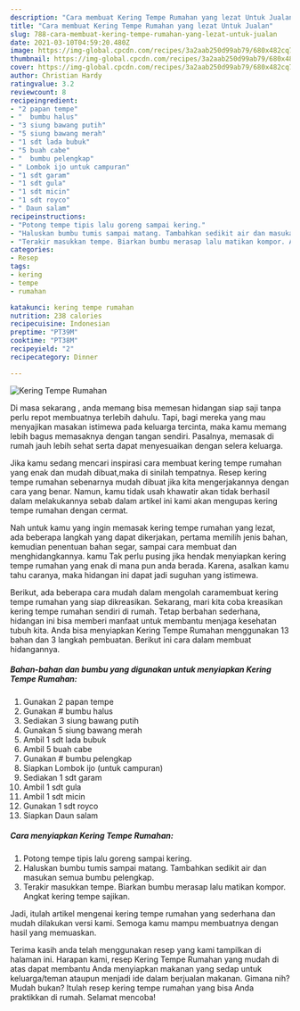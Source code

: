 ```yaml
---
description: "Cara membuat Kering Tempe Rumahan yang lezat Untuk Jualan"
title: "Cara membuat Kering Tempe Rumahan yang lezat Untuk Jualan"
slug: 788-cara-membuat-kering-tempe-rumahan-yang-lezat-untuk-jualan
date: 2021-03-10T04:59:20.480Z
image: https://img-global.cpcdn.com/recipes/3a2aab250d99ab79/680x482cq70/kering-tempe-rumahan-foto-resep-utama.jpg
thumbnail: https://img-global.cpcdn.com/recipes/3a2aab250d99ab79/680x482cq70/kering-tempe-rumahan-foto-resep-utama.jpg
cover: https://img-global.cpcdn.com/recipes/3a2aab250d99ab79/680x482cq70/kering-tempe-rumahan-foto-resep-utama.jpg
author: Christian Hardy
ratingvalue: 3.2
reviewcount: 8
recipeingredient:
- "2 papan tempe"
- "  bumbu halus"
- "3 siung bawang putih"
- "5 siung bawang merah"
- "1 sdt lada bubuk"
- "5 buah cabe"
- "  bumbu pelengkap"
- " Lombok ijo untuk campuran"
- "1 sdt garam"
- "1 sdt gula"
- "1 sdt micin"
- "1 sdt royco"
- " Daun salam"
recipeinstructions:
- "Potong tempe tipis lalu goreng sampai kering."
- "Haluskan bumbu tumis sampai matang. Tambahkan sedikit air dan masukan semua bumbu pelengkap."
- "Terakir masukkan tempe. Biarkan bumbu merasap lalu matikan kompor. Angkat kering tempe sajikan."
categories:
- Resep
tags:
- kering
- tempe
- rumahan

katakunci: kering tempe rumahan 
nutrition: 238 calories
recipecuisine: Indonesian
preptime: "PT39M"
cooktime: "PT38M"
recipeyield: "2"
recipecategory: Dinner

---
```



![Kering Tempe Rumahan](https://img-global.cpcdn.com/recipes/3a2aab250d99ab79/680x482cq70/kering-tempe-rumahan-foto-resep-utama.jpg)

Di masa  sekarang , anda memang bisa memesan hidangan siap saji tanpa perlu repot membuatnya terlebih dahulu. Tapi, bagi mereka yang mau menyajikan masakan istimewa pada keluarga tercinta, maka kamu memang lebih bagus memasaknya dengan tangan sendiri. Pasalnya, memasak di rumah jauh lebih sehat serta dapat menyesuaikan dengan selera keluarga.

Jika kamu sedang mencari inspirasi cara membuat kering tempe rumahan yang enak dan mudah dibuat,maka di sinilah tempatnya. Resep kering tempe rumahan  sebenarnya mudah dibuat jika kita mengerjakannya dengan cara yang benar. Namun, kamu tidak usah khawatir akan tidak berhasil dalam melakukannya 
sebab dalam artikel ini kami akan mengupas kering tempe rumahan dengan cermat.  



Nah untuk kamu yang ingin memasak kering tempe rumahan yang lezat, ada beberapa langkah yang dapat dikerjakan, pertama memilih jenis bahan, kemudian penentuan bahan segar, sampai cara membuat dan menghidangkannya. kamu Tak perlu pusing jika hendak menyiapkan kering tempe rumahan yang enak di mana pun anda berada. Karena, asalkan kamu  tahu caranya, maka hidangan ini dapat jadi suguhan yang istimewa.

Berikut, ada beberapa cara mudah dalam mengolah caramembuat kering tempe rumahan yang siap dikreasikan. Sekarang, mari kita coba kreasikan kering tempe rumahan sendiri di rumah. Tetap berbahan sederhana, hidangan ini bisa memberi manfaat untuk membantu menjaga kesehatan tubuh kita. Anda bisa menyiapkan Kering Tempe Rumahan menggunakan 13 bahan dan 3 langkah pembuatan. Berikut ini cara dalam membuat hidangannya.

<!--inarticleads1-->

##### Bahan-bahan dan bumbu yang digunakan untuk menyiapkan Kering Tempe Rumahan:

1. Gunakan 2 papan tempe
1. Gunakan  # bumbu halus
1. Sediakan 3 siung bawang putih
1. Gunakan 5 siung bawang merah
1. Ambil 1 sdt lada bubuk
1. Ambil 5 buah cabe
1. Gunakan  # bumbu pelengkap
1. Siapkan  Lombok ijo (untuk campuran)
1. Sediakan 1 sdt garam
1. Ambil 1 sdt gula
1. Ambil 1 sdt micin
1. Gunakan 1 sdt royco
1. Siapkan  Daun salam




<!--inarticleads2-->

##### Cara menyiapkan Kering Tempe Rumahan:

1. Potong tempe tipis lalu goreng sampai kering.
1. Haluskan bumbu tumis sampai matang. Tambahkan sedikit air dan masukan semua bumbu pelengkap.
1. Terakir masukkan tempe. Biarkan bumbu merasap lalu matikan kompor. Angkat kering tempe sajikan.




Jadi, itulah artikel mengenai  kering tempe rumahan  yang sederhana dan mudah dilakukan versi kami. Semoga kamu mampu membuatnya dengan hasil yang memuaskan. 

Terima kasih anda telah menggunakan resep yang kami tampilkan di halaman ini. Harapan kami, resep  Kering Tempe Rumahan yang mudah di atas dapat membantu Anda menyiapkan makanan yang sedap untuk keluarga/teman ataupun menjadi ide dalam berjualan makanan. Gimana nih? Mudah bukan? Itulah resep kering tempe rumahan yang bisa Anda praktikkan di rumah. Selamat mencoba!

